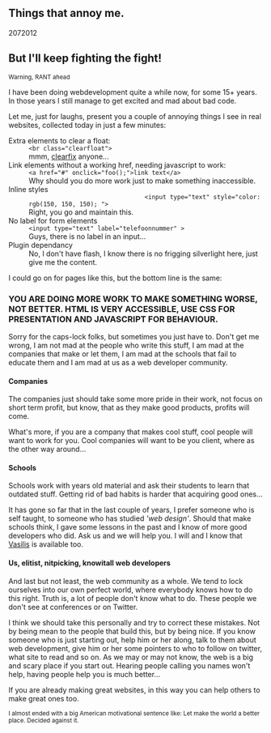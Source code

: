 <article><h2>Things that annoy me.</h2><time><span class="day">20</span><span class="month">7</span><span class="year">2012</span></time><h2>But I'll keep fighting the fight!</h2><p><small>Warning, RANT ahead</small></p>						<p>I have been doing webdevelopment quite a while now, for some 15+ years. In those years I still manage to get excited and mad about bad code.</p><p>Let me, just for laughs, present you a couple of annoying things I see in real websites, collected today in just a few minutes:</p>						<dl>							<dt>Extra elements to clear a float:</dt>							<dd><code>&#60;br class="clearfloat"&#62;</code><br/>mmm, <a href="http://nicolasgallagher.com/micro-clearfix-hack/">clearfix</a> anyone...</dd>							<dt>Link elements without a working href, needing javascript to work:</dt>							<dd><code>&#60;a href="#" onclick="foo();"&#62;link text&#60;/a&#62;</code><br/>Why should you do more work just to make something inaccessible.</dd>							<dt>Inline styles</dt><dd><code>								&#60;input type="text" style="color: rgb(150, 150, 150); "&#62;							</code><br/>Right, you go and maintain this.</dd>							<dt>No label for form elements</dt>							<dd><code>&#60;input type="text" label="telefoonnummer" &#62;</code><br/>Guys, there is no label in an input...</dd>							<dt>Plugin dependancy</dt><dd>No, I don't have flash, I know there is no frigging silverlight here, just give me the content.</dd></dl>							<p>I could go on for pages like this, but the bottom line is the same:</p><h3>YOU ARE DOING MORE WORK TO MAKE SOMETHING WORSE, NOT BETTER. HTML IS VERY ACCESSIBLE, USE CSS FOR PRESENTATION AND JAVASCRIPT FOR BEHAVIOUR.</H3><p>Sorry for the caps-lock folks, but sometimes you just have to. Don't get me wrong, I am not mad at the people who write this stuff, I am mad at the companies that make or let them, I am mad at the schools that fail to educate them and I am mad at us as a web developer community.</p>								<h4>Companies</h4><p>The companies just should take some more pride in their work, not focus on short term profit, but know, that as they make good products, profits will come.</p><p>What's more, if you are a company that makes cool stuff, cool people will want to work for you. Cool companies will want to be you client, where as the other way around...</p>								<h4>Schools</h4><p>Schools work with years old material and ask their students to learn that outdated stuff. Getting rid of bad habits is harder that acquiring good ones...</p><p>It has gone so far that in the last couple of years, I prefer someone who is self taught, to someone who has studied <em>'web design'</em>. Should that make schools think, I gave some lessons in the past and I know of more good developers who did. Ask us and we will help you. I will and I know that <a href="http://twitter.com/vasilis">Vasilis</a> is available too.</p>								<h4>Us, elitist, nitpicking, knowitall web developers</h4><p>And last but not least, the web community as a whole. We tend to lock ourselves into our own perfect world, where everybody knows how to do this right. Truth is, a lot of people don't know what to do. These people we don't see at conferences or on Twitter.</p><p>I think we should take this personally and try to correct these mistakes. Not by being mean to the people that build this, but by being nice. If you know someone who is just starting out, help him or her along, talk to them about web development, give him or her some pointers to who to follow on twitter, what site to read and so on. As we may or may not know, the web is a big and scary place if you start out. Hearing people calling you names won't help, having people help you is much better...</p><p data-twit="wnas-annoy">If you are already making great websites, in this way you can help others to make great ones too.</p><p><small>I almost ended with a big American motivational sentence like: Let make the world a better place. Decided against it.</small></p></article>